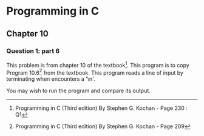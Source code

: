# Programming in C
## Chapter 10
### Question 1: part 6

This problem is from chapter 10 of the textbook[^1]. This program is to copy Program 10.6[^2] from the textbook. This program reads a line of input by terminating when encounters a '\n'.

You may wish to run the program and compare its output.


[^1]: Programming in C (Third edition) By Stephen G. Kochan - Page 230 : Q1
[^2]: Programming in C (Third edition) By Stephen G. Kochan - Page 209